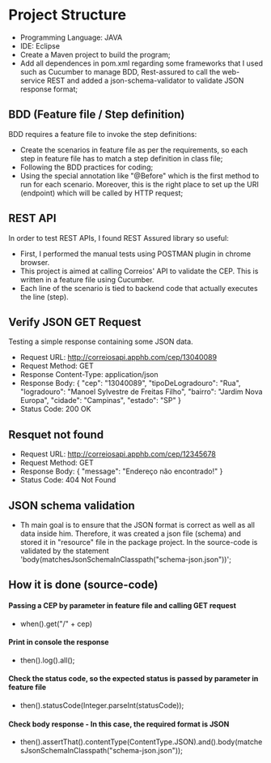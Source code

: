 # Project Structure
- Programming Language: JAVA
- IDE: Eclipse
- Create a Maven project to build the program;
- Add all dependences in pom.xml regarding some frameworks that I used such as Cucumber to manage BDD, Rest-assured to call the web-service REST and added a json-schema-validator to validate JSON response format;

## BDD (Feature file / Step definition)
BDD requires a feature file to invoke the step definitions:
- Create the scenarios in feature file as per the requirements, so each step in feature file has to match a step definition in class file;
- Following the BDD practices for coding;
- Using the special annotation like "@Before" which is the first method to run for each scenario. Moreover, this is the right place to set up the URI (endpoint) which will be called by HTTP request;

## REST API 
In order to test REST APIs, I found REST Assured library so useful:
- First, I performed the manual tests using POSTMAN plugin in chrome browser.
- This project is aimed at calling Correios' API to validate the CEP. This is written in a feature file using Cucumber.
- Each line of the scenario is tied to backend code that actually executes the line (step).

## Verify JSON GET Request

Testing a simple response containing some JSON data.

- Request URL: http://correiosapi.apphb.com/cep/13040089
- Request Method: GET
- Response Content-Type: application/json
- Response Body:
{
  "cep": "13040089",
  "tipoDeLogradouro": "Rua",
  "logradouro": "Manoel Sylvestre de Freitas Filho",
  "bairro": "Jardim Nova Europa",
  "cidade": "Campinas",
  "estado": "SP"
}
- Status Code: 200 OK

## Resquet not found 
- Request URL: http://correiosapi.apphb.com/cep/12345678
- Request Method: GET
- Response Body:
{
  "message": "Endereço não encontrado!"
}
- Status Code: 404 Not Found

## JSON schema validation
- Th main goal is to ensure that the JSON format is correct as well as all data inside him. Therefore, it was created a json file (schema) and stored it in "resource" file in the package project. In the source-code is validated by the statement 'body(matchesJsonSchemaInClasspath("schema-json.json"))';

## How it is done (source-code)
#### Passing a CEP by parameter in feature file and calling GET request
- when().get("/" + cep)

#### Print in console the response
- then().log().all();

#### Check the status code, so the expected status is passed by parameter in feature file
- then().statusCode(Integer.parseInt(statusCode));

#### Check body response - In this case, the required format is JSON
- then().assertThat().contentType(ContentType.JSON).and().body(matchesJsonSchemaInClasspath("schema-json.json"));

